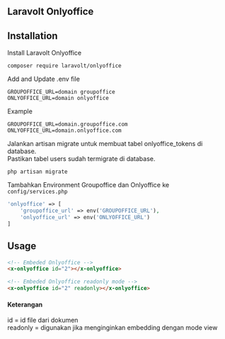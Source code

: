 ## Laravolt Onlyoffice

## Installation

Install Laravolt Onlyoffice
```
composer require laravolt/onlyoffice
```

Add and Update .env file
```
GROUPOFFICE_URL=domain groupoffice
ONLYOFFICE_URL=domain onlyoffice
```

Example
```
GROUPOFFICE_URL=domain.groupoffice.com
ONLYOFFICE_URL=domain.onlyoffice.com
```

Jalankan artisan migrate untuk membuat tabel onlyoffice_tokens di database.\
Pastikan tabel users sudah termigrate di database.
```
php artisan migrate
```

Tambahkan Environment Groupoffice dan Onlyoffice ke `config/services.php`
```php
'onlyoffice' => [
    'groupoffice_url' => env('GROUPOFFICE_URL'),
    'onlyoffice_url' => env('ONLYOFFICE_URL')
]
```

## Usage
```html
<!-- Embeded Onlyoffice -->
<x-onlyoffice id="2"></x-onlyoffice>

<!-- Embeded Onlyoffice readonly mode -->
<x-onlyoffice id="2" readonly></x-onlyoffice>
```

#### Keterangan
id = id file dari dokumen\
readonly = digunakan jika menginginkan embedding dengan mode view


